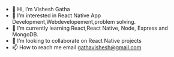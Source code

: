 - 👋 Hi, I’m Vishesh Gatha
- 👀 I’m interested in React Native App Development,Webdevelopement,problem solving.
- 🌱 I’m currently learning React,React Native, Node, Express and MongoDB.
- 💞️ I’m looking to collaborate on React Native projects
- 📫 How to reach me email gathavishesh@gmail.com

<!---
vishesh9096/vishesh9096 is a ✨ special ✨ repository because its `README.md` (this file) appears on your GitHub profile.
You can click the Preview link to take a look at your changes.
--->
